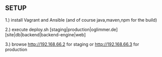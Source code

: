 SETUP
-----

1.) install Vagrant and Ansible (and of course java,maven,npm for the build)

2.) execute deploy.sh [staging|production|oglimmer.de] [site|db|backend|backend-engine|web]

3.) browse http://192.168.66.2 for staging or http://192.168.66.3 for production